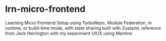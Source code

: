 # lrn-micro-frontend
Learning Micro Frontend Setup using TurboRepo, Module Federation, in runtime, or build-time mode, with state sharing built with Zustand, reference from Jack Herrington with my experiment UIUX using Mantine 
